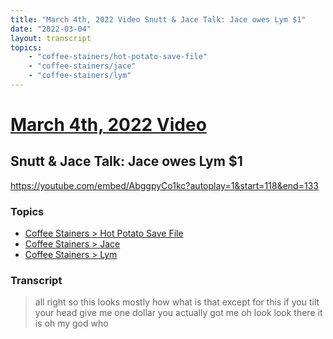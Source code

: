 ```yaml
---
title: "March 4th, 2022 Video Snutt & Jace Talk: Jace owes Lym $1"
date: "2022-03-04"
layout: transcript
topics:
    - "coffee-stainers/hot-potato-save-file"
    - "coffee-stainers/jace"
    - "coffee-stainers/lym"
---
```

# [March 4th, 2022 Video](../2022-03-04.md)
## Snutt & Jace Talk: Jace owes Lym $1
https://youtube.com/embed/AbggpyCo1kc?autoplay=1&start=118&end=133

### Topics
* [Coffee Stainers > Hot Potato Save File](../topics/coffee-stainers/hot-potato-save-file.md)
* [Coffee Stainers > Jace](../topics/coffee-stainers/jace.md)
* [Coffee Stainers > Lym](../topics/coffee-stainers/lym.md)

### Transcript

> all right so this looks mostly how what is that except for this if you tilt your head give me one dollar you actually got me oh look look there it is oh my god who
